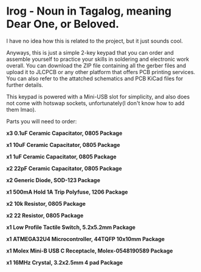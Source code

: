 # Irog - Noun in Tagalog, meaning Dear One, or Beloved.

I have no idea how this is related to the project, but it just sounds cool.

Anyways, this is just a simple 2-key keypad that you can order and assemble yourself to practice your skills in soldering and electronic work overall. You can download the ZIP file containing all the gerber files and upload it to JLCPCB or any other platform that offers PCB printing services. You can also refer to the attatched schematics and PCB KiCad files for further details.

This keypad is powered with a Mini-USB slot for simplicity, and also does not come with hotswap sockets, unfortunately(I don't know how to add them lmao).

Parts you will need to order:

**x3 0.1uF Ceramic Capacitator, 0805 Package**

**x1 10uF Ceramic Capacitator, 0805 Package**

**x1 1uF Ceramic Capacitator, 0805 Package**

**x2 22pF Ceramic Capacitator, 0805 Package**

**x2 Generic Diode, SOD-123 Package**

**x1 500mA Hold 1A Trip Polyfuse, 1206 Package**

**x2 10k Resistor, 0805 Package**

**x2 22 Resistor, 0805 Package**

**x1 Low Profile Tactile Switch, 5.2x5.2mm Package**

**x1 ATMEGA32U4 Microcontroller, 44TQFP 10x10mm Package**

**x1 Molex Mini-B USB C Receptacle, Molex-0548190589 Package**

**x1 16MHz Crystal, 3.2x2.5mm 4 pad Package**
